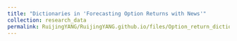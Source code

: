```yaml
---
title: "Dictionaries in 'Forecasting Option Returns with News'"
collection: research_data
permalink: RuijingYANG/RuijingYANG.github.io/files/Option_return_dictionary/option_dictionary.zip
---
```

